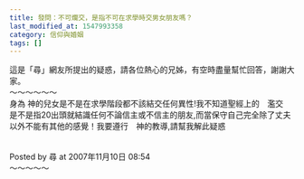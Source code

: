 ```yaml
---
title: 發問：不可爛交，是指不可在求學時交男女朋友嗎？
last_modified_at: 1547993358
category: 信仰與婚姻
tags: []
---
```


這是「尋」網友所提出的疑惑，請各位熱心的兄姊，有空時盡量幫忙回答，謝謝大家。<br><!--more-->～～～～～～<br>身為 神的兒女是不是在求學階段都不該結交任何異性!我不知道聖經上的　濫交　是不是指20出頭就結識任何不論信主或不信主的朋友,而當保守自己完全除了丈夫以外不能有其他的感覺！我要遵行　神的教導,請幫我解此疑惑<br><br><br>Posted by 尋 at 2007年11月10日 08:54 <br>～～～～～<br><br>
